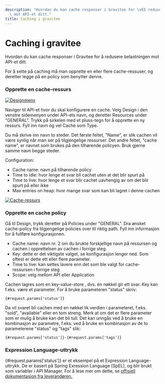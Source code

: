 ```yaml
---
description: "Hvordan du kan cache responser i Gravitee for \xE5 redusere belastningen\
  \ mot API-et ditt."
title: Caching i gravitee
---
```


# Caching i gravitee

Hvordan du kan cache responser i Gravitee for å redusere belastningen mot API-et ditt.

For å sette på caching må man opprette en eller flere cache-ressuser, og deretter legge på en policy som benytter denne.

### Opprette en cache-ressurs

[![Designmeny](/datadeling/img/image-20201021141543-1.png)](/datadeling/img/image-20201021141543-1.png)

Naviger til API-et hvor du skal konfigurere en cache. Velg Design i den venstre sidemenyen under API-ets navn, og deretter Resources under "GENERAL". Trykk på sirkelen med et pluss-tegn for å opprette en ny ressurs. Fyll inn navn og vel Cache som Type.

Du må skrive inn navn to steder. Det første feltet, "Name", er slik cachen vil være synlig når man ser på tilgjengelige ressurser. Det andre feltet, "cache name", er navnet som brukes på den tilhørende policyen. Bruk gjerne samme navn begge steder.

Configuration:

* Cache name: navn på tilhørende policy
* Time to idle: hvor lenge et svar bli cachet uten at det blir spurt på
* Time to live: hvor lenge et svar blir cachet uavhengig av om det blir spurt på eller ikke
* Max entries on heap: hvor mange svar som kan bli lagret i denne cachen

[![Cache-ressurs](/datadeling/img/image-20201021145429-2.png)](/datadeling/img/image-20201021145429-2.png)

### Opprette en cache policy

Gå til Design, trykk deretter på Policies under "GENERAL". Dra ønsket cache-policy fra tilgjengelige policies over til riktig path.  Fyll inn informasjon for å fullføre konfigurasjonen.

* Cache name: navn nr. 2 om du brukte forskjellige navn på ressursen og cachen i opprettelsen av cachen i forrige steg.
* Key: dette er det viktigste valget, se konfigurasjon lenger ned. Som oftest er dette ett eller flere parameter.
* Time to live: kan settes lavere enn det som ble valgt for cache-ressursen i forrige steg
* Scope: velg mellom API eller Application

Cachen lagres som en key-value-store , dvs. én nøkkel gir ett svar. Key kan f.eks. være et parameter. For å bruke parameteren "status" skriv:

```Text
{#request.params['status']}
```

Da vil svaret bli cachen med en nøkkel lik verdien i parameteret, f.eks. "sold", "available" eller en tom streng. Merk at om det er flere parameter som er mulig å bruke kan det bli tull. Det kan unngås ved å bruke en kombinasjon av parametre, f.eks. ved å bruke en kombinasjon av de to parameterene "status" og "tags" slik:

```Text
{#request.params['status']}-{#request.params['tags']}
```

### Expression Language-uttrykk

{#request.params['status']} er et eksempel på et Expression Language-uttrykk. De er basert på Spring Exression Language (SpEL), og blir brukt som variabler i API Manager.
For å lese mer om dette, se [offisiell dokumentasjon fra leverandøren.](https://xn--offisiell%20dokumentasjon%20fra%20leverandren-6se./)
